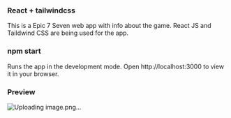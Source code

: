
### React + tailwindcss
This is a Epic 7 Seven web app with info about the game. React JS and Taildwind CSS are being used for the app.

### npm start
Runs the app in the development mode.
Open http://localhost:3000 to view it in your browser.

### Preview
![Uploading image.png…]()
